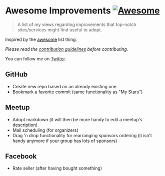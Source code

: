 # Awesome Improvements [![Awesome](https://cdn.rawgit.com/sindresorhus/awesome/d7305f38d29fed78fa85652e3a63e154dd8e8829/media/badge.svg)](https://github.com/sindresorhus/awesome)

> A list of my views regarding improvements that top-notch sites/services might find useful to adopt.

Inspired by the [awesome](https://github.com/sindresorhus/awesome) list thing.

*Please read the [contribution guidelines](contributing.md) before contributing.*

You can follow me on [Twitter](https://twitter.com/ThodorisBais).


## GitHub
* Create new repo based on an already existing one.
* Bookmark a favorite commit (same functionality as "My Stars")


## Meetup
* Adopt markdown (it will then be more handy to edit a meetup's description)
* Mail scheduling (for organizers)
* Drag 'n drop functionality for rearranging sponsors ordering (it isn't handy anymore if your group has lots of sponsors)

## Facebook
* Rate seller (after having bought something)
